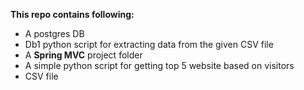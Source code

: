 **This repo contains following:**
* A postgres DB
* Db1 python script for extracting data from the given CSV file
* A **Spring MVC** project folder
* A simple python script for getting top 5 website based on visitors
* CSV file
